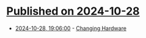 # [Published on 2024-10-28](index.md)

* [2024-10-28, 19:06:00](https://soylentnews.org/meta/article.pl?sid=24/10/27/1056210&from=rss) - [Changing Hardware](https://soylentnews.org/meta/article.pl?sid=24/10/27/1056210&from=rss)
